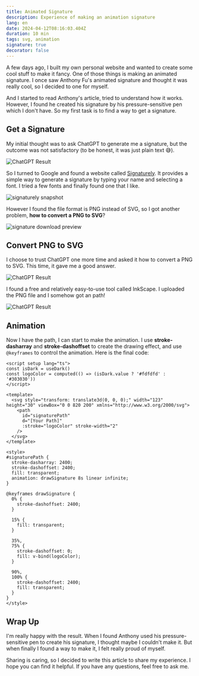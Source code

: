 ```yaml
---
title: Animated Signature
description: Experience of making an animation signature
lang: en
date: 2024-04-12T08:16:03.404Z
duration: 10 min
tags: svg, animation
signature: true
decorator: false
---
```


A few days ago, I built my own personal website and wanted to create some cool stuff to make it fancy. One of those things is making an animated signature. I once saw Anthony Fu's animated signature and thought it was really cool, so I decided to one for myself.

<ArticleCard
  title="Animated SVG Logo"
  description="An article about how to create an animated SVG logo."
  href="https://antfu.me/posts/animated-svg-logo"
  cover="https://antfu.me/og/animated-svg-logo.png"
/>

And I started to read Anthony's article, tried to understand how it works. However, I found he created his signature by his pressure-sensitive pen which I don't have. So my first task is to find a way to get a signature.

## Get a Signature

My initial thought was to ask ChatGPT to generate me a signature, but the outcome was not satisfactory (to be honest, it was just plain text 😅).

<Image src="/images/animation-signature/gpt-ask-for-signature.png" alt="ChatGPT Result" />

So I turned to Google and found a website called [<span i-mdi:web/> Signaturely](https://signaturely.com/online-signature/). It provides a simple way to generate a signature by typing your name and selecting a font. I tried a few fonts and finally found one that I like.

<Image src="/images/animation-signature/google-signature-generate.png" alt="signaturely snapshot" />

However I found the file format is PNG instead of SVG, so I got another problem, **how to convert a PNG to SVG**?

<Image src="/images/animation-signature/signature-download-preview.png" alt="signature download preview" />

## Convert PNG to SVG

I choose to trust ChatGPT one more time and asked it how to convert a PNG to SVG. This time, it gave me a good answer.

<Image src="/images/animation-signature/how-to-convert-png-to-svg.png" alt="ChatGPT Result" />

I found a free and relatively easy-to-use tool called InkScape. I uploaded the PNG file and I somehow got an path!

<Image src="/images/animation-signature/get-path-from-png.png" alt="ChatGPT Result" />

## Animation

Now I have the path, I can start to make the animation. I use **stroke-dasharray** and **stroke-dashoffset** to create the drawing effect, and use `@keyframes` to control the animation. Here is the final code:

```vue
<script setup lang="ts">
const isDark = useDark()
const logoColor = computed(() => (isDark.value ? '#fdfdfd' : '#303030'))
</script>

<template>
  <svg style="transform: translate3d(0, 0, 0);" width="123" height="30" viewBox="0 0 820 200" xmlns="http://www.w3.org/2000/svg">
    <path
      id="signaturePath"
      d="[Your Path]"
      :stroke="logoColor" stroke-width="2"
    />
  </svg>
</template>

<style>
#signaturePath {
  stroke-dasharray: 2400;
  stroke-dashoffset: 2400;
  fill: transparent;
  animation: drawSignature 8s linear infinite;
}

@keyframes drawSignature {
  0% {
    stroke-dashoffset: 2400;
  }

  15% {
    fill: transparent;
  }

  35%,
  75% {
    stroke-dashoffset: 0;
    fill: v-bind(logoColor);
  }

  90%,
  100% {
    stroke-dashoffset: 2400;
    fill: transparent;
  }
}
</style>
```

## Wrap Up

I'm really happy with the result. When I found Anthony used his pressure-sensitive pen to create his signature, I thought maybe I couldn't make it. But when finally I found a way to make it, I felt really proud of myself.

Sharing is caring, so I decided to write this article to share my experience. I hope you can find it helpful. If you have any questions, feel free to ask me.
